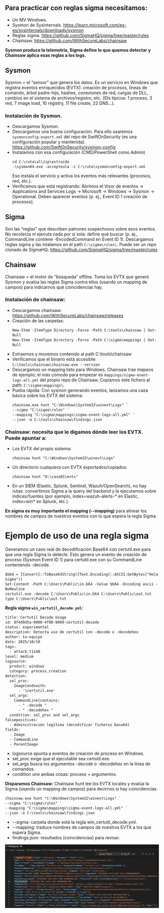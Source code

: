 ## Para practicar con reglas sigma necesitamos:
- Un MV Windows.
- Sysmon de Sysinternals. https://learn.microsoft.com/es-es/sysinternals/downloads/sysmon
- Reglas sigma. https://github.com/SigmaHQ/sigma/tree/master/rules
- Chainsaw. https://github.com/WithSecureLabs/chainsaw

**Sysmon produce la telemetría, Sigma define lo que quemos detectar y Chainsaw aplica esas reglas a los logs.**

## Sysmon
Sysmon = el “sensor” que genera los datos.
Es un servicio en Windows que registra eventos enriquecidos (EVTX): creación de procesos, líneas de comando, árbol padre-hijo, hashes, conexiones de red, cargas de DLL, cambios en el sistema de archivos/registro, etc. (IDs típicos: 1 proceso, 3 red, 7 image load, 10 registry, 11 file create, 22 DNS…).

### Instalación de Sysmon.
- Descargamos Sysmon.
- Descargamos una buena configuración. Para ello usaremos `sysmonconfig-export.xml` del repo de SwiftOnSecurity (es una configuración popular y mantenida). https://github.com/SwiftOnSecurity/sysmon-config
- Instalamos con esa configuración (CMD/PowerShell como Admin)
  ```
  cd C:\ruta\al\zip\extraido
  .\sysmon64.exe -accepteula -i C:\ruta\sysmonconfig-export.xml
  ```
  Eso instala el servicio y activa los eventos más relevantes (procesos, red, etc.). 
- Verificamos que está registrando: Abrimos el Visor de eventos → Applications and Services Logs → Microsoft → Windows → Sysmon → Operational. Deben aparecer eventos (p. ej., Event ID 1 creación de procesos).

## Sigma
Son las “reglas” que describen patrones sospechosos sobre esos eventos. No recolecta ni ejecuta nada por sí sola: define qué buscar (p. ej., CommandLine contiene -EncodedCommand en Event ID 1).
Descargamos reglas sigma y las intalamos en el path `C:\sigma\rules\`. Puede ser un repo clonado de SigmaHQ: https://github.com/SigmaHQ/sigma/tree/master/rules

## Chainsaw
Chainsaw = el motor de “búsqueda” offline. Toma los EVTX que generó Sysmon y evalúa las reglas Sigma contra ellos (usando un mapping de campos) para indicarnos qué coincidencias hay.

### Instalación de chainsaw:
- Descargamos chainsaw: https://github.com/WithSecureLabs/chainsaw/releases
- Creación de las carpetas:
  ```
  New-Item -ItemType Directory -Force -Path C:\tools\chainsaw | Out-Null
  New-Item -ItemType Directory -Force -Path C:\sigma\mappings | Out-Null
  ```
- Extraemos y movemos contenido al path C:\tools\chainsaw
- Verificamos que el binario está accesible: `C:\tools\chainsaw\chainsaw.exe --version`
- Descargamos un mapping listo para Windows. Chainsaw trae mapeos de ejemplo; el más cómodo para empezar es `mappings/sigma-event-logs-all.yml` del propio repo de Chainsaw. Copiamos este fichero al path: `C:\sigma\mappings\`.
- Pueba rápida: Con sysmon generando eventos, lanzamos una caza básica sobre los EVTX del sistema:
  ```
  chainsaw.exe hunt "C:\Windows\System32\winevt\Logs" `
  --sigma "C:\sigma\rules" `
  --mapping "C:\sigma\mappings\sigma-event-logs-all.yml" `
  --json -o C:\tools\chainsaw\findings.json
  ```

### Chainsaw: necesita que le digamos dónde leer los EVTX. Puede apuntar a:
- Los EVTX del propio sistema:
  ```
  chainsaw hunt "C:\Windows\System32\winevt\Logs"
  ```
- Un directorio cualquiera con EVTX exportados/copiados:
  ```
  chainsaw hunt "D:\caso01\evtx" 
  ```
- En un SIEM (Elastic, Splunk, Sentinel, Wazuh/OpenSearch), no hay rutas: convertimos Sigma a la query del backend y la ejecutamos sobre índices/fuentes (por ejemplo, index=wazuh-alerts-* en Elastic, index=win* en Splunk, etc.).


**En sigma es muy importante el mapping (--mapping)** para alinear los nombres de campos de nuestros eventos con lo que espera la regla Sigma.


# Ejemplo de uso de una regla sigma
Generamos un caso real de decodificación Base64 con certutil.exe para que una regla Sigma lo detecte. Esto genera un evento de creación de proceso (Sysmon Event ID 1) para certutil.exe con su CommandLine conteniendo -decode.
```
$b64 = [Convert]::ToBase64String([Text.Encoding]::ASCII.GetBytes("Hola Sigma"))
Set-Content -Path C:\Users\Public\in.b64 -Value $b64 -Encoding ascii -NoNewline
certutil.exe -decode C:\Users\Public\in.b64 C:\Users\Public\out.txt
type C:\Users\Public\out.txt
```

**Regla sigma `win_certutil_decode.yml`:**
```
title: Certutil Decode Usage
id: 8f4d9d5a-0000-4f00-8000-certutil-decode
status: experimental
description: Detecta uso de certutil con -decode o -decodehex
author: tu-equipo
date: 2025/10/10
tags:
  - attack.t1140
level: medium
logsource:
  product: windows
  category: process_creation
detection:
  sel_proc:
    Image|endswith:
      - '\certutil.exe'
  sel_args:
    CommandLine|contains:
      - " -decode "
      - " -decodehex "
  condition: sel_proc and sel_args
falsepositives:
  - Administración legítima (decodificar ficheros base64)
fields:
  - Image
  - CommandLine
  - ParentImage
```
- logsource apunta a eventos de creación de proceso en Windows.
- sel_proc exige que el ejecutable sea certutil.exe.
- sel_args busca los argumentos -decode o -decodehex en la línea de comandos.
- condition une ambas cosas: proceso + argumentos.


**Disparamos Chainsaw:**
Chainsaw hunt lee los EVTX locales y evalúa la Sigma (usando un mapping de campos) para decirnos si hay coincidencias.
```
chainsaw.exe hunt "C:\Windows\System32\winevt\Logs" `
--sigma "C:\sigma\rules" `
--mapping "C:\sigma\mappings\sigma-event-logs-all.yml" `
--json -o C:\tools\chainsaw\findings.json
```
- --sigma: carpeta donde está la regla win_certutil_decode.yml.
- --mapping: traduce nombres de campos de nuestros EVTX a los que espera Sigma.
- findings.json: resultados (coincidencias) para revisar.

![Positivos sigma](capturas/findings.png)

